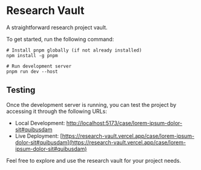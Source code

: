# Research Vault

A straightforward research project vault.

To get started, run the following command:

```shell
# Install pnpm globally (if not already installed)
npm install -g pnpm

# Run development server
pnpm run dev --host
```

## Testing

Once the development server is running, you can test the project by accessing it
through the following URLs:

- Local Development:
  [http://localhost:5173/case/lorem-ipsum-dolor-sit#quibusdam](http://localhost:5173/case/lorem-ipsum-dolor-sit#quibusdam)
- Live Deployment:
  [https://research-vault.vercel.app/case/lorem-ipsum-dolor-sit#quibusdam](https://research-vault.vercel.app/case/lorem-ipsum-dolor-sit#quibusdam)

Feel free to explore and use the research vault for your project needs.
